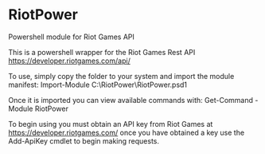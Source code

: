 # RiotPower
Powershell module for Riot Games API

This is a powershell wrapper for the Riot Games Rest API https://developer.riotgames.com/api/

To use, simply copy the folder to your system and import the module manifest:
Import-Module C:\RiotPower\RiotPower.psd1

Once it is imported you can view available commands with: 
Get-Command -Module RiotPower

To begin using you must obtain an API key from Riot Games at https://developer.riotgames.com/ once you have obtained a key use the Add-ApiKey cmdlet to begin making requests. 
